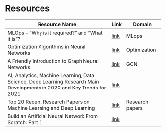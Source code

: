 # Resources

| Resource Name | Link | Domain |
|-|-|-|
| MLOps – “Why is it required?” and “What it is”? | [link](https://www.kdnuggets.com/2020/12/mlops-why-required-what-is.html) | MLops |
| Optimization Algorithms in Neural Networks | [link](https://www.kdnuggets.com/2020/12/optimization-algorithms-neural-networks.html) | Optimization |
| A Friendly Introduction to Graph Neural Networks | [link](https://www.kdnuggets.com/2020/11/friendly-introduction-graph-neural-networks.html) | GCN |
| AI, Analytics, Machine Learning, Data Science, Deep Learning Research Main Developments in 2020 and Key Trends for 2021 | [link](https://www.kdnuggets.com/2020/12/predictions-ai-machine-learning-data-science-research.html) | |
| Top 20 Recent Research Papers on Machine Learning and Deep Learning | [link](https://www.kdnuggets.com/2017/04/top-20-papers-machine-learning.html) | Research papers |
| Build an Artificial Neural Network From Scratch: Part 1 | [link](https://www.kdnuggets.com/2019/11/build-artificial-neural-network-scratch-part-1.html) | |
